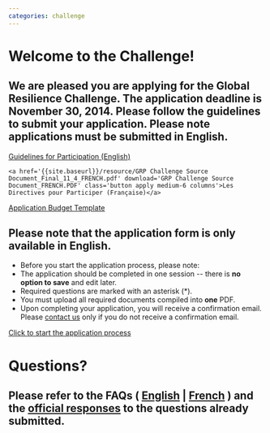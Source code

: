 ```yaml
---
categories: challenge
---
```


# Welcome to the Challenge!

## We are pleased you are applying for the Global Resilience Challenge.  The application deadline is November 30, 2014.  Please follow the guidelines to submit your application. Please note applications must be submitted in English.


<div class='applies row'>
	<a href='{{site.baseurl}}/resource/GRP_Guideline_updated_11_3.pdf' download='GRP Challenge Source Document_ENGLISH.pdf' class='button apply medium-6 columns english'>Guidelines for Participation (English)</a>

	<a href='{{site.baseurl}}/resource/GRP Challenge Source Document_Final_11_4_FRENCH.pdf' download='GRP Challenge Source Document_FRENCH.PDF' class='button apply medium-6 columns'>Les Directives pour Participer (Française)</a>

</div>
<div class='applies row'>
	<a href='{{site.baseurl}}/resource/GRP_BudgetTemplate_StageOne.xlsx' download='GRP_BudgetTemplate_StageOne.xlsx' class='button apply medium-centered medium-6 columns'>Application Budget Template</a>
</div>

## Please note that the application form is only available in English.

* Before you start the application process, please note:
* The application should be completed in one session -- there is **no option to save** and edit later.
* Required questions are marked with an asterisk (*).
* You must upload all required documents compiled into **one** PDF.
* Upon completing your application, you will receive a confirmation email. Please [contact us](mailto:challenge@globalresiliencepartnership.org) only if you do not receive a confirmation email.

<div class='applies row'>
	<a href='https://secure.jotform.us/form/43085124615147' target='_blank' class='button apply medium-centered medium-6 columns'>Click to start the application process</a>
</div>

# Questions?

## Please refer to the FAQs ( <a href='{{site.baseurl}}/resource/FAQ_GlobalResilienceChallenge_ENGLISH_AMENDED.pdf' download='FAQ_GlobalResilienceChallenge.pdf'>English</a> | <a href='{{site.baseurl}}/resource/FAQ_GlobalResilienceChallenge_FRENCH_AMENDED.pdf' download='FAQ_GlobalResilienceChallenge_FRENCH_AMENDED.pdf'>French</a> ) and the <a href='{{site.baseurl}}/resource/GRP_Challenge_ResponsesToChallengeQuestions_7Nov14.pdf' download='GRP_Challenge_ResponsesToChallengeQuestions_7Nov14.pdf'>official responses</a> to the questions already submitted.
